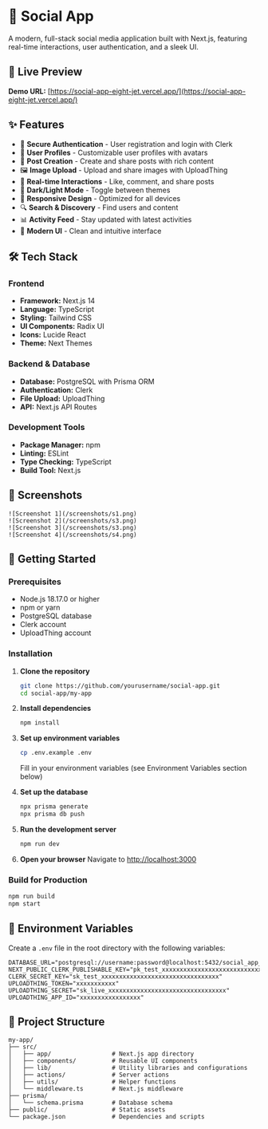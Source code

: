 # 🌟 Social App

A modern, full-stack social media application built with Next.js, featuring real-time interactions, user authentication, and a sleek UI.


## 🚀 Live Preview

**Demo URL:** [https://social-app-eight-jet.vercel.app/](https://social-app-eight-jet.vercel.app/)


## ✨ Features

- 🔐 **Secure Authentication** - User registration and login with Clerk
- 👤 **User Profiles** - Customizable user profiles with avatars
- 📝 **Post Creation** - Create and share posts with rich content
- 🖼️ **Image Upload** - Upload and share images with UploadThing
- 💬 **Real-time Interactions** - Like, comment, and share posts
- 🌙 **Dark/Light Mode** - Toggle between themes
- 📱 **Responsive Design** - Optimized for all devices
- 🔍 **Search & Discovery** - Find users and content
- 📊 **Activity Feed** - Stay updated with latest activities
- 🎨 **Modern UI** - Clean and intuitive interface

## 🛠️ Tech Stack

### Frontend
- **Framework:** Next.js 14
- **Language:** TypeScript
- **Styling:** Tailwind CSS
- **UI Components:** Radix UI
- **Icons:** Lucide React
- **Theme:** Next Themes

### Backend & Database
- **Database:** PostgreSQL with Prisma ORM
- **Authentication:** Clerk
- **File Upload:** UploadThing
- **API:** Next.js API Routes

### Development Tools
- **Package Manager:** npm
- **Linting:** ESLint
- **Type Checking:** TypeScript
- **Build Tool:** Next.js

## 📸 Screenshots

```
![Screenshot 1](/screenshots/s1.png)
![Screenshot 2](/screenshots/s3.png)
![Screenshot 3](/screenshots/s3.png)
![Screenshot 4](/screenshots/s4.png)
```

## 🚀 Getting Started

### Prerequisites

- Node.js 18.17.0 or higher
- npm or yarn
- PostgreSQL database
- Clerk account
- UploadThing account

### Installation

1. **Clone the repository**
   ```bash
   git clone https://github.com/yourusername/social-app.git
   cd social-app/my-app
   ```

2. **Install dependencies**
   ```bash
   npm install
   ```

3. **Set up environment variables**
   ```bash
   cp .env.example .env
   ```
   Fill in your environment variables (see Environment Variables section below)

4. **Set up the database**
   ```bash
   npx prisma generate
   npx prisma db push
   ```

5. **Run the development server**
   ```bash
   npm run dev
   ```

6. **Open your browser**
   Navigate to [http://localhost:3000](http://localhost:3000)

### Build for Production

```bash
npm run build
npm start
```

## 🔧 Environment Variables

Create a `.env` file in the root directory with the following variables:

```env
DATABASE_URL="postgresql://username:password@localhost:5432/social_app_db"
NEXT_PUBLIC_CLERK_PUBLISHABLE_KEY="pk_test_xxxxxxxxxxxxxxxxxxxxxxxxxxxxxxxxx"
CLERK_SECRET_KEY="sk_test_xxxxxxxxxxxxxxxxxxxxxxxxxxxxxxxxx"
UPLOADTHING_TOKEN="xxxxxxxxxxx"
UPLOADTHING_SECRET="sk_live_xxxxxxxxxxxxxxxxxxxxxxxxxxxxxxxxx"
UPLOADTHING_APP_ID="xxxxxxxxxxxxxxxxx"
```

## 📁 Project Structure

```
my-app/
├── src/
│   ├── app/                 # Next.js app directory
│   ├── components/          # Reusable UI components
│   ├── lib/                 # Utility libraries and configurations
│   ├── actions/             # Server actions
│   ├── utils/               # Helper functions
│   └── middleware.ts        # Next.js middleware
├── prisma/
│   └── schema.prisma        # Database schema
├── public/                  # Static assets
└── package.json             # Dependencies and scripts
```
